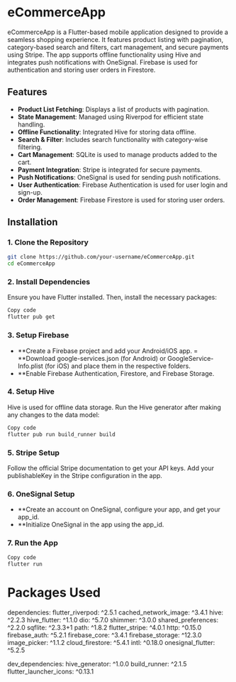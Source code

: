 # eCommerceApp

eCommerceApp is a Flutter-based mobile application designed to provide a seamless shopping experience. It features product listing with pagination, category-based search and filters, cart management, and secure payments using Stripe. The app supports offline functionality using Hive and integrates push notifications with OneSignal. Firebase is used for authentication and storing user orders in Firestore.

## Features

- **Product List Fetching**: Displays a list of products with pagination.
- **State Management**: Managed using Riverpod for efficient state handling.
- **Offline Functionality**: Integrated Hive for storing data offline.
- **Search & Filter**: Includes search functionality with category-wise filtering.
- **Cart Management**: SQLite is used to manage products added to the cart.
- **Payment Integration**: Stripe is integrated for secure payments.
- **Push Notifications**: OneSignal is used for sending push notifications.
- **User Authentication**: Firebase Authentication is used for user login and sign-up.
- **Order Management**: Firebase Firestore is used for storing user orders.

## Installation

### 1. Clone the Repository
```bash
git clone https://github.com/your-username/eCommerceApp.git
cd eCommerceApp
```


### 2. Install Dependencies
Ensure you have Flutter installed. Then, install the necessary packages:

``` bash
Copy code
flutter pub get
```

### 3. Setup Firebase
- **Create a Firebase project and add your Android/iOS app.
= **Download google-services.json (for Android) or GoogleService-Info.plist (for iOS) and place them in the respective folders.
- **Enable Firebase Authentication, Firestore, and Firebase Storage.

### 4. Setup Hive
Hive is used for offline data storage. Run the Hive generator after making any changes to the data model:

```bash
Copy code
flutter pub run build_runner build
```

### 5. Stripe Setup
Follow the official Stripe documentation to get your API keys. Add your publishableKey in the Stripe configuration in the app.

### 6. OneSignal Setup
- **Create an account on OneSignal, configure your app, and get your app_id.
- **Initialize OneSignal in the app using the app_id.


### 7. Run the App

```bash
Copy code
flutter run
```

# Packages Used
dependencies:
  flutter_riverpod: ^2.5.1
  cached_network_image: ^3.4.1
  hive: ^2.2.3
  hive_flutter: ^1.1.0
  dio: ^5.7.0
  shimmer: ^3.0.0
  shared_preferences: ^2.2.0
  sqflite: ^2.3.3+1
  path: ^1.8.2
  flutter_stripe: ^4.0.1
  http: ^0.15.0
  firebase_auth: ^5.2.1
  firebase_core: ^3.4.1
  firebase_storage: ^12.3.0
  image_picker: ^1.1.2
  cloud_firestore: ^5.4.1
  intl: ^0.18.0
  onesignal_flutter: ^5.2.5

dev_dependencies:
  hive_generator: ^1.0.0
  build_runner: ^2.1.5
  flutter_launcher_icons: ^0.13.1
